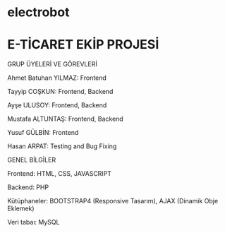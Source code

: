 # electrobot
# E-TİCARET EKİP PROJESİ
 
GRUP ÜYELERİ VE GÖREVLERİ

Ahmet Batuhan YILMAZ: Frontend

Tayyip COŞKUN: Frontend, Backend

Ayşe ULUSOY: Frontend, Backend

Mustafa ALTUNTAŞ: Frontend, Backend

Yusuf GÜLBİN: Frontend

Hasan ARPAT: Testing and Bug Fixing


GENEL BİLGİLER

Frontend: HTML, CSS, JAVASCRIPT

Backend: PHP

Kütüphaneler: BOOTSTRAP4 (Responsive Tasarım), AJAX (Dinamik Obje Eklemek)

Veri tabaı: MySQL
